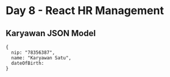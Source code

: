 # Day 8 - React HR Management

## Karyawan JSON Model
```
{
  nip: "78356387",
  name: "Karyawan Satu",
  dateOfBirth: 
}
```